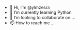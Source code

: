 - 👋 Hi, I’m @ylmzesra
- 🌱 I’m currently learning Python
- 💞️ I’m looking to collaborate on ...
- 📫 How to reach me ...

<!---
ylmzesra/ylmzesra is a ✨ special ✨ repository because its `README.md` (this file) appears on your GitHub profile.
You can click the Preview link to take a look at your changes.
--->

